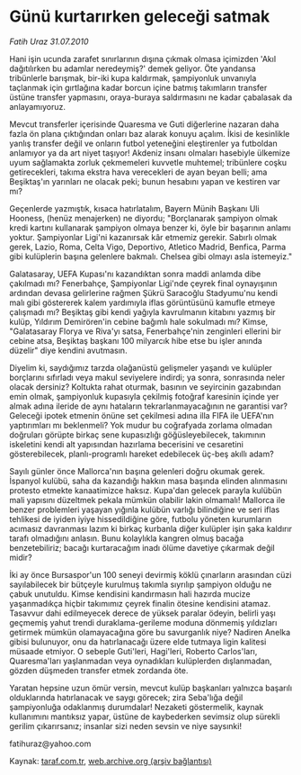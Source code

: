 # Günü kurtarırken geleceği satmak

*Fatih Uraz 31.07.2010*

<div class="yazi"><p>Hani işin ucunda zarafet sınırlarının dışına çıkmak olmasa içimizden 'Akıl dağıtılırken bu adamlar neredeymiş?' demek geliyor. Öte yandansa tribünlerle barışmak, bir-iki kupa kaldırmak, şampiyonluk unvanıyla taçlanmak için gırtlağına kadar borcun içine batmış takımların transfer üstüne transfer yapmasını, oraya-buraya saldırmasını ne kadar çabalasak da anlayamıyoruz.</p>
<p>Mevcut transferler içerisinde Quaresma ve Guti diğerlerine nazaran daha fazla ön plana çıktığından onları baz alarak konuyu açalım. İkisi de kesinlikle yanlış transfer değil ve onların futbol yeteneğini eleştirenler ya futboldan anlamıyor ya da art niyet taşıyor! Akdeniz insanı olmaları hasebiyle ülkemize uyum sağlamakta zorluk çekmemeleri kuvvetle muhtemel; tribünlere coşku getirecekleri, takıma ekstra hava verecekleri de ayan beyan belli; ama Beşiktaş'ın yarınları ne olacak peki; bunun hesabını yapan ve kestiren var mı?</p>
<p>Geçenlerde yazmıştık, kısaca hatırlatalım, Bayern Münih Başkanı Uli Hooness, (henüz menajerken) ne diyordu; "Borçlanarak şampiyon olmak kredi kartını kullanarak şampiyon olmaya benzer ki, öyle bir başarının anlamı yoktur. Şampiyonlar Ligi'ni kazanırsak kâr etmemiz gerekir. Sabırlı olmak gerek, Lazio, Roma, Celta Vigo, Deportivo, Atletico Madrid, Benfica, Parma gibi kulüplerin başına gelenlere bakmalı. Chelsea gibi olmayı asla istemeyiz."</p>
<p>Galatasaray, UEFA Kupası'nı kazandıktan sonra maddi anlamda dibe çakılmadı mı? Fenerbahçe, Şampiyonlar Ligi'nde çeyrek final oynayışının ardından devasa gelirlerine rağmen Şükrü Saracoğlu Stadyumu'nu kendi malı gibi göstererek kalem yardımıyla iflas görüntüsünü kamufle etmeye çalışmadı mı? Beşiktaş gibi kendi yağıyla kavrulmanın kitabını yazmış bir kulüp, Yıldırım Demirören'in cebine bağımlı hale sokulmadı mı? Kimse, "Galatasaray Florya ve Riva'yı satsa, Fenerbahçe'nin zenginleri ellerini bir cebine atsa, Beşiktaş başkanı 100 milyarcık hibe etse bu işler anında düzelir" diye kendini avutmasın.</p>
<p>Diyelim ki, saydığımız tarzda olağanüstü gelişmeler yaşandı ve kulüpler borçlarını sıfırladı veya makul seviyelere indirdi; ya sonra, sonrasında neler olacak dersiniz? Koltukta rahat oturmak, basının ve seyircinin gazabından emin olmak, şampiyonluk kupasıyla çekilmiş fotoğraf karesinin içinde yer almak adına ileride de aynı hataların tekrarlanmayacağının ne garantisi var? Geleceği ipotek etmenin önüne set çekilmesi adına illa FIFA ile UEFA'nın yaptırımları mı beklenmeli? Yok mudur bu coğrafyada zorlama olmadan doğruları görüpte birkaç sene kupasızlığı göğüsleyebilecek, takımının iskeletini kendi alt yapısından hazırlama becerisini ve cesaretini gösterebilecek, planlı-programlı hareket edebilecek üç-beş akıllı adam?</p>
<p>Sayılı günler önce Mallorca'nın başına gelenleri doğru okumak gerek. İspanyol kulübü, saha da kazandığı hakkın masa başında elinden alınmasını protesto etmekte kanaatimizce haksız. Kupa'dan gelecek parayla kulübün mali yapısını düzeltmek pekala mümkün olabilir lakin olmamalı! Mallorca ile benzer problemleri yaşayan yığınla kulübün varlığı bilindiğine ve seri iflas tehlikesi de iyiden iyiye hissedildiğine göre, futbolu yöneten kurumların acımasız davranması lazım ki birkaç kurbanla diğer kulüpler işin şaka kaldırır tarafı olmadığını anlasın. Bunu kolaylıkla kangren olmuş bacağa benzetebiliriz; bacağı kurtaracağım inadı ölüme davetiye çıkarmak değil midir?</p>
<p>İki ay önce Bursaspor'un 100 seneyi devirmiş köklü çınarların arasından cüzi sayılabilecek bir bütçeyle kurulmuş takımla sıyrılıp şampiyon olduğu ne çabuk unutuldu. Kimse kendisini kandırmasın hali hazırda mucize yaşanmadıkça hiçbir takımımız çeyrek finalin ötesine kendisini atamaz. Tasavvur dahi edilmeyecek derece de yüksek paralar ödeyin, belirli yaşı geçmemiş yahut trendi duraklama-gerileme moduna dönmemiş yıldızları getirmek mümkün olamayacağına göre bu savurganlık niye? Nadiren Anelka gibisi bulunuyor, onu da hatırlanacağı üzere elde tutmaya ligin kalitesi müsaade etmiyor. O sebeple Guti'leri, Hagi'leri, Roberto Carlos'ları, Quaresma'ları yaşlanmadan veya oynadıkları kulüplerden dışlanmadan, gözden düşmeden transfer etmek zordanda öte.</p>
<p>Yaratan hepsine uzun ömür versin, mevcut kulüp başkanları yalnızca başarılı olduklarında hatırlanacak ve saygı görecek; zira Seba'lığa değil şampiyonluğa odaklanmış durumdalar! Nezaketi göstermelik, kaynak kullanımını mantıksız yapar, üstüne de kaybederken sevimsiz olup sürekli gerilim çıkarırsanız; insanlar sizi neden sevsin ve niye saysınki!</p>
<p>fatihuraz@yahoo.com</p></div>

Kaynak: [taraf.com.tr](http://www.taraf.com.tr:80/fatih-uraz/makale-gunu-kurtarirken-gelecegi-satmak.htm), [web.archive.org (arşiv bağlantısı)](http://web.archive.org/web/20100803160508/http://www.taraf.com.tr:80/fatih-uraz/makale-gunu-kurtarirken-gelecegi-satmak.htm)
